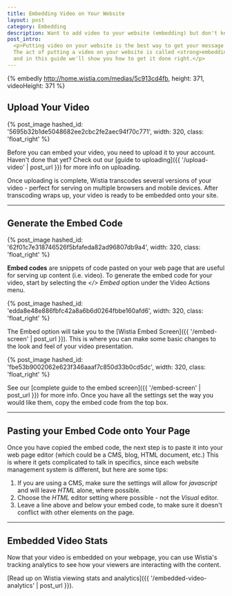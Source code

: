 ```yaml
---
title: Embedding Video on Your Website
layout: post
category: Embedding
description: Want to add video to your website (embedding) but don't know where to start? Here's a quick guide to get you off the ground!
post_intro: 
  <p>Putting video on your website is the best way to get your message across. 
  The act of putting a video on your website is called <strong>embedding</strong>,
  and in this guide we'll show you how to get it done right.</p>
---
```


{% embedly http://home.wistia.com/medias/5c913cd4fb, height: 371, videoHeight: 371 %}

## Upload Your Video

{% post_image hashed_id: '5695b32b1de5048682ee2cbc2fe2aec94f70c771', width: 320, class: 'float_right' %}

Before you can embed your video, you need to upload it to your account. Haven't 
done that yet? Check out our [guide to uploading]({{ '/upload-video' | post_url }})
for more info on uploading.

Once uploading is complete, Wistia transcodes several versions of your video -
perfect for serving on multiple browsers and mobile devices.  After transcoding
wraps up, your video is ready to be embedded onto your site.

---

## Generate the Embed Code

{% post_image hashed_id: '62f01c7e318746526f5bfafeda82ad96807db9a4', width: 320, class: 'float_right' %}


**Embed codes** are snippets of code pasted on your web page that are useful
for serving up content (i.e. video).  To generate the embed code for your video,
start by selecting the *&lt;/&gt; Embed* option under the
<span class='action_menu'>Video Actions</span> menu.

<div class='clear'></div>

{% post_image hashed_id: 'edda8e48e886fbfc42a8a6b6d0264fbbe160afd6', width: 320, class: 'float_right' %}

The Embed option will take you to the [Wistia Embed Screen]({{ '/embed-screen' | post_url }}).
This is where you can make some basic changes to the look and feel of your
video presentation.

<div class='clear'></div>

{% post_image hashed_id: 'fbe53b9002062e623f346aaaf7c850d33b0cd5dc', width: 320, class: 'float_right' %}

See our [complete guide to the embed screen]({{ '/embed-screen' | post_url }})
for more info.  Once you have all the settings set the way you would like them,
copy the embed code from the top box.

---

## Pasting your Embed Code onto Your Page

Once you have copied the embed code, the next step is to paste it into your web
page editor (which could be a CMS, blog, HTML document, etc.) This is where it
gets complicated to talk in specifics, since each website management system is
different, but here are some tips:

  1. If you are using a CMS, make sure the settings will allow for *javascript* and will leave *HTML* alone, where possible.
  2. Choose the *HTML* editor setting where possible - not the *Visual* editor.
  3. Leave a line above and below your embed code, to make sure it doesn't conflict with other elements on the page.

---

## Embedded Video Stats

Now that your video is embedded on your webpage, you can use Wistia's tracking
analytics to see how your viewers are interacting with the content.

[Read up on Wistia viewing stats and analytics]({{ '/embedded-video-analytics' | post_url }}).

